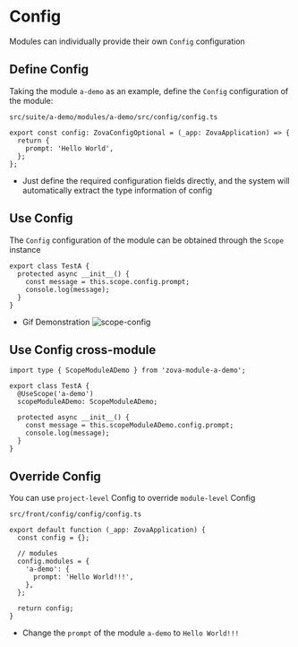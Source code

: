 # Config

Modules can individually provide their own `Config` configuration

## Define Config

Taking the module `a-demo` as an example, define the `Config` configuration of the module:

`src/suite/a-demo/modules/a-demo/src/config/config.ts`

```typescript{3}
export const config: ZovaConfigOptional = (_app: ZovaApplication) => {
  return {
    prompt: 'Hello World',
  };
};
```

- Just define the required configuration fields directly, and the system will automatically extract the type information of config

## Use Config

The `Config` configuration of the module can be obtained through the `Scope` instance

```typescript{3-4}
export class TestA {
  protected async __init__() {
    const message = this.scope.config.prompt;
    console.log(message);
  }
}
```

- Gif Demonstration
  ![scope-config](https://cabloy-1258265067.cos.ap-shanghai.myqcloud.com/image/scope-config.gif)

## Use Config cross-module

```typescript{1,4-5,8-9}
import type { ScopeModuleADemo } from 'zova-module-a-demo';

export class TestA {
  @UseScope('a-demo')
  scopeModuleADemo: ScopeModuleADemo;

  protected async __init__() {
    const message = this.scopeModuleADemo.config.prompt;
    console.log(message);
  }
}
```

## Override Config

You can use `project-level` Config to override `module-level` Config

`src/front/config/config/config.ts`

```typescript{6-8}
export default function (_app: ZovaApplication) {
  const config = {};

  // modules
  config.modules = {
    'a-demo': {
      prompt: 'Hello World!!!',
    },
  };

  return config;
}
```

- Change the `prompt` of the module `a-demo` to `Hello World!!!`
